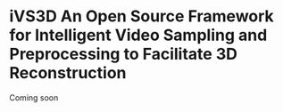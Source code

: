 # iVS3D An Open Source Framework for Intelligent Video Sampling and Preprocessing to Facilitate 3D Reconstruction

Coming soon
